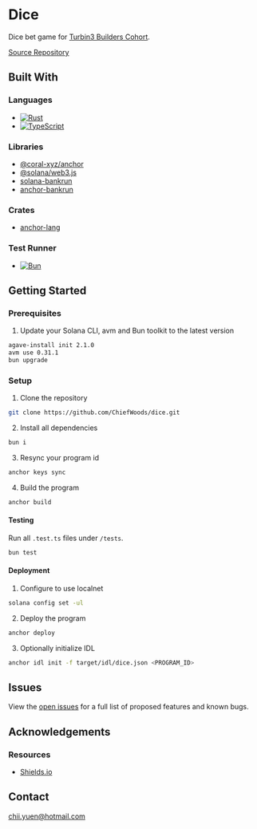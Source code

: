 # Dice

Dice bet game for [Turbin3 Builders Cohort](https://turbin3.com/).

[Source Repository](https://github.com/ChiefWoods/dice)

## Built With

### Languages

- [![Rust](https://img.shields.io/badge/Rust-f75008?style=for-the-badge&logo=rust)](https://www.rust-lang.org/)
- [![TypeScript](https://img.shields.io/badge/TypeScript-ffffff?style=for-the-badge&logo=typescript)](https://www.typescriptlang.org/)

### Libraries

- [@coral-xyz/anchor](https://www.anchor-lang.com/)
- [@solana/web3.js](https://solana-labs.github.io/solana-web3.js/)
- [solana-bankrun](https://kevinheavey.github.io/solana-bankrun/)
- [anchor-bankrun](https://kevinheavey.github.io/solana-bankrun/)

### Crates

- [anchor-lang](https://docs.rs/anchor-lang/latest/anchor_lang/)

### Test Runner

- [![Bun](https://img.shields.io/badge/Bun-000?style=for-the-badge&logo=bun)](https://bun.sh/)

## Getting Started

### Prerequisites

1. Update your Solana CLI, avm and Bun toolkit to the latest version

```bash
agave-install init 2.1.0
avm use 0.31.1
bun upgrade
```

### Setup

1. Clone the repository

```bash
git clone https://github.com/ChiefWoods/dice.git
```

2. Install all dependencies

```bash
bun i
```

3. Resync your program id

```bash
anchor keys sync
```

4. Build the program

```bash
anchor build
```

#### Testing

Run all `.test.ts` files under `/tests`.

```bash
bun test
```

#### Deployment

1. Configure to use localnet

```bash
solana config set -ul
```

2. Deploy the program

```bash
anchor deploy
```

3. Optionally initialize IDL

```bash
anchor idl init -f target/idl/dice.json <PROGRAM_ID>
```

## Issues

View the [open issues](https://github.com/ChiefWoods/dice/issues) for a full list of proposed features and known bugs.

## Acknowledgements

### Resources

- [Shields.io](https://shields.io/)

## Contact

[chii.yuen@hotmail.com](mailto:chii.yuen@hotmail.com)
